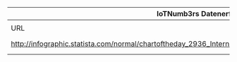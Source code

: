 |IoTNumb3rs Datenerfassung|||||||||||
| ---- | ---- | ---- | ---- | ---- | ---- | ---- | ---- | ---- | ---- | ---- |
||||||||||||
|URL|home_url|filename|device_class|device_count|market_class|market_volume|prognosis_year|publication_year|authorship_class|Dropbox folder|
|http://infographic.statista.com/normal/chartoftheday_2936_Internet_of_Things_to_Hit_the_Mainstream_by_2020_n.jpg|https://www.statista.com/chart/2936/internet-of-things-to-hit-the-mainstream-by-2020/|file13_chartoftheday_2936_Internet_of_Things_to_Hit_the_Mainstream_by_2020_n.jpg|Generic IoT|25010000000|||2020|2014|journalist|JinlinHolic/20181123-1800|
